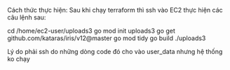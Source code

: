 Cách thức thực hiện:
Sau khi chạy terraform thì ssh vào EC2 thực hiện các câu lệnh sau:

cd /home/ec2-user/uploads3
go mod init uploads3
go get github.com/kataras/iris/v12@master
go mod tidy
go build
./uploads3

Lý do phải ssh do những dòng code đó cho vào user_data nhưng hệ thống ko chạy
